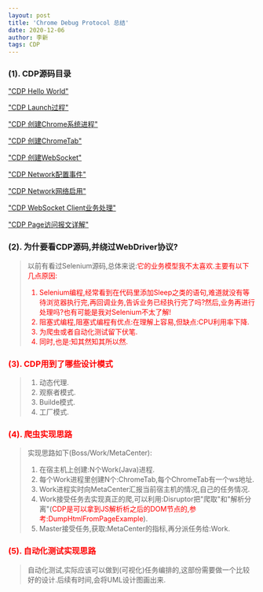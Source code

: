 ```yaml
---
layout: post
title: 'Chrome Debug Protocol 总结'
date: 2020-12-06
author: 李新
tags: CDP
---
```


### (1). CDP源码目录
["CDP Hello World"](https://www.lixin.help/2020/12/06/Chrome-Debug-Protocol-HelloWorld.html)

["CDP Launch过程"](https://www.lixin.help/2020/12/06/Chrome-Debug-Protocol-ChromeService.launch-2.html)

["CDP 创建Chrome系统进程"](https://www.lixin.help/2020/12/06/Chrome-Debug-Protocol-ProcessLauncher-3.html)

["CDP 创建ChromeTab"](https://www.lixin.help/2020/12/06/Chrome-Debug-Protocol-ChromeService-4.1.html)

["CDP 创建WebSocket"](https://www.lixin.help/2020/12/06/Chrome-Debug-Protocol-ChromeService-4.2.html)

["CDP Network配置事件"](https://www.lixin.help/2020/12/06/Chrome-Debug-Protocol-Network-1.html)

["CDP Network网络启用"](https://www.lixin.help/2020/12/06/Chrome-Debug-Protocol-Network-2.html)

["CDP WebSocket Client业务处理"](https://www.lixin.help/2020/12/06/Chrome-Debug-Protocol-Network-3.html)

["CDP Page访问报文详解"](https://www.lixin.help/2020/12/06/Chrome-Debug-Protocol-Page.html)


### (2). 为什要看CDP源码,并绕过WebDriver协议?
> 以前有看过Selenium源码,总体来说:<font color='red'>它的业务模型我不太喜欢.主要有以下几点原因:        
> 1. Selenium编程,经常看到在代码里添加Sleep之类的语句,难道就没有等待浏览器执行完,再回调业务,告诉业务已经执行完了吗?然后,业务再进行处理吗?也有可能是我对Selenium不太了解!       
> 2. 阻塞式编程,阻塞式编程有优点:在理解上容易,但缺点:CPU利用率下降.      
> 3. 为爬虫或者自动化测试留下伏笔.     
> 4. 同时,也是:知其然知其所以然.    

### (3). CDP用到了哪些设计模式
> 1. 动态代理.  
> 2. 观察者模式.    
> 3. Builde模式.    
> 4. 工厂模式.    

### (4). 爬虫实现思路 
> 实现思路如下(Boss/Work/MetaCenter):   
> 1. 在宿主机上创建:N个Work(Java)进程.   
> 2. 每个Work进程里创建N个:ChromeTab,每个ChromeTab有一个ws地址.     
> 3. Work进程实时向MetaCenter汇报当前宿主机的情况,自己的任务情况.
> 4. Work接受任务去实现真正的爬,可以利用:Disruptor把"爬取"和"解析分离"(<font color='red'>CDP是可以拿到JS解析析之后的DOM节点的,参考:DumpHtmlFromPageExample</font>).   
> 4. Master接受任务,获取:MetaCenter的指标,再分派任务给:Work.

### (5). 自动化测试实现思路 
> 自动化测试,实际应该可以做到(可视化)任务编排的,这部份需要做一个比较好的设计.后续有时间,会将UML设计图画出来.  
